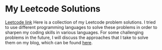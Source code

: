 # My Leetcode Solutions
[Leetcode link](https://leetcode.com/problemset/all/)
Here is a collection of my Leetcode problem solutions. I tried to use different programming languages to solve these problems in order to sharpen my coding skills in various languages. For some challenging problems in the future, I will discuss the approaches that I take to solve them on my blog, which can be found [here](https://howardliusite.wordpress.com/).
